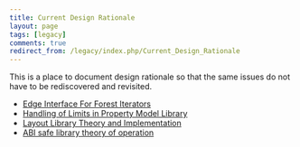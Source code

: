 ```yaml
---
title: Current Design Rationale
layout: page
tags: [legacy]
comments: true
redirect_from: /legacy/index.php/Current_Design_Rationale
---
```

This is a place to document design rationale so that the same issues do not have to be rediscovered and revisited.

* [Edge Interface For Forest Iterators](edge-interface-for-forest-iterators.html)
* [Handling of Limits in Property Model Library](handling-of-limits-in-property-model-library.html)
* [Layout Library Theory and Implementation](layout-library-theory-and-implementation.html)
* [ABI safe library theory of operation](abi-safe-library-theory-of-operation.html)
